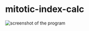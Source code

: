 # mitotic-index-calc

![screenshot of the program](https://github.com/sanchestm/mitotic-index-calc/blob/master/screenshots/screenshots.png)
